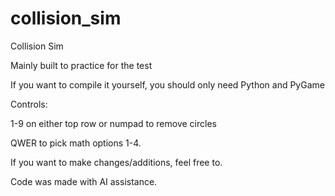 # collision_sim
Collision Sim

Mainly built to practice for the test

If you want to compile it yourself, you should only need Python and PyGame


Controls:

1-9 on either top row or numpad to remove circles

QWER to pick math options 1-4.


If you want to make changes/additions, feel free to.

Code was made with AI assistance.
